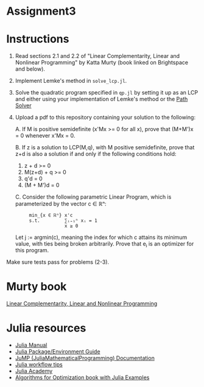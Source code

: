# Assignment3

# Instructions

1. Read sections 2.1 and 2.2 of "Linear Complementarity, Linear and Nonlinear
   Programming" by Katta Murty (book linked on Brightspace and below).
2. Implement Lemke's method in `solve_lcp.jl`.
3. Solve the quadratic program specified in `qp.jl` by setting it up as
   an LCP and either using your implementation of Lemke's method or the [Path
   Solver](https://github.com/chkwon/PATHSolver.jl)
4. Upload a pdf to this repository containing your solution to the following:

   A. If M is positive semidefinite (x'Mx >= 0 for all x), prove that (M+M')x = 0 whenever x'Mx = 0. 
   
   B. If z is a solution to LCP(M,q), with M positive semidefinite, prove that z+d is also a solution if and only if the following conditions hold:
      1.    z + d >= 0
      2.    M(z+d) + q >= 0
      3.    q'd = 0
      4.    (M + M')d = 0

   C. Consider the following parametric Linear Program, which is parameterized
   by the vector c ∈ ℝⁿ:
   ```
        min_{x ∈ ℝⁿ} x'c
        s.t.         ∑ᵢ₌₁ⁿ xᵢ = 1
                     x ≥ 0
   ```  
   Let j := argmin(c), meaning the index for which c attains its minimum
   value, with ties being broken arbitrarily. Prove that eⱼ is an optimizer for this program.

   
Make sure tests pass for problems (2-3). 

# Murty book
[Linear Complementarity, Linear and Nonlinear
Programming](http://www-personal.umich.edu/~murty/books/linear_complementarity_webbook/lcp-complete.pdf)

# Julia resources

- [Julia Manual](https://docs.julialang.org/en/v1/manual/getting-started/)
- [Julia Package/Environment Guide](https://pkgdocs.julialang.org/v1/)
- [JuMP (JuliaMathematicalProgramming) Documentation](https://jump.dev/JuMP.jl/stable/)
- [Julia workflow tips](https://m3g.github.io/JuliaNotes.jl/stable/workflow/)
- [Julia Academy](https://juliaacademy.com/courses)
- [Algorithms for Optimization book with Julia Examples](https://algorithmsbook.com/optimization/)
